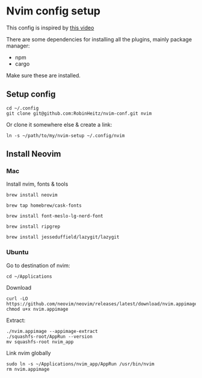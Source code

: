 # Nvim config setup

This config is inspired by [this video](https://www.youtube.com/watch?v=6pAG3BHurdM&ab_channel=JoseanMartinez)

There are some dependencies for installing all the plugins, mainly package manager:

- npm
- cargo

Make sure these are installed.

## Setup config

```
cd ~/.config
git clone git@github.com:RobinHeitz/nvim-conf.git nvim

```

Or clone it somewhere else & create a link:

```
ln -s ~/path/to/my/nvim-setup ~/.config/nvim
```

## Install Neovim

### Mac

Install nvim, fonts & tools

```
brew install neovim

brew tap homebrew/cask-fonts

brew install font-meslo-lg-nerd-font

brew install ripgrep

brew install jesseduffield/lazygit/lazygit

```

### Ubuntu

Go to destination of nvim:

```
cd ~/Applications
```

Download

```
curl -LO https://github.com/neovim/neovim/releases/latest/download/nvim.appimage
chmod u+x nvim.appimage
```

Extract:

```
./nvim.appimage --appimage-extract
./squashfs-root/AppRun --version
mv squashfs-root nvim_app
```

Link nvim globally

```
sudo ln -s ~/Applications/nvim_app/AppRun /usr/bin/nvim
rm nvim.appimage
```

